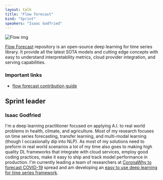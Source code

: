 ```yaml
---
layout: talk
title: "Flow forecast"
kind: "Sprint"
speakers: "Isaac Godfried"
---
```


![Flow img](https://global.pydata.org/assets/images/os-sprints/flow.png)

[Flow Forecast](https://github.com/AIStream-Peelout/flow-forecast) repository is an open-source deep learning for time series library. It provide all the latest SOTA models and cutting edge concepts with easy to understand interpretability metrics, cloud provider integration, and serving capabilities.

### Important links

- [flow forecast contribution guide](https://flow-forecast.atlassian.net/wiki/spaces/FF/pages/22315025/Flow-Forecast+PyData+Global+Sprint+2020+11-10+to+11-18)

## Sprint leader

### Isaac Godfried

I'm a deep learning practitioner focused on applying A.I. to real world problems in health, climate, and agriculture. Most of my research focuses on time series forecasting, transfer learning, and multi-modal learning (though I occasionally dip into NLP). As most of my solutions need to preform in real world scenarios a lot of my time also goes to making high quality DL frameworks that integrate with cloud services, employ good coding practices, make it easy to ship and track model performance in production. I'm currently leading a team of researchers at [CoronaWhy to forecast COVID-19](https://github.com/CoronaWhy/task-ts/wiki) spread and am developing an [easy to use deep learning for time series framework](https://github.com/AIStream-Peelout/flow-forecast).
